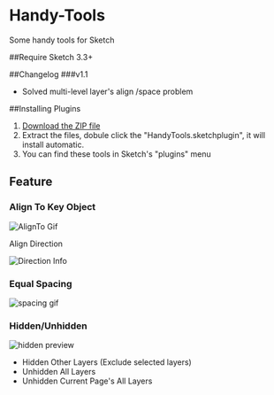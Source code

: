 # Handy-Tools
Some handy tools for Sketch

##Require
Sketch 3.3+

##Changelog
###v1.1
* Solved multi-level layer's align /space problem 

##Installing Plugins

1. [Download the ZIP file](https://github.com/webpatch/Handy-Tools/releases/download/v1.1/HandyTools.sketchplugin.zip)
2. Extract the files, dobule click the "HandyTools.sketchplugin", it will install automatic.
3. You can find these tools in Sketch's "plugins" menu

## Feature
### Align To Key Object
![AlignTo Gif](https://github.com/webpatch/Handy-Tools/raw/master/Screenshot/AlignTo.gif)

Align Direction  

![Direction Info](https://github.com/webpatch/Handy-Tools/raw/master/Screenshot/dir_info.png)

### Equal Spacing
![spacing gif](https://raw.githubusercontent.com/webpatch/Handy-Tools/master/Screenshot/spacing.gif)

### Hidden/Unhidden

![hidden preview](https://raw.githubusercontent.com/webpatch/Handy-Tools/master/Screenshot/hidden.png)

* Hidden Other Layers (Exclude selected layers)
* Unhidden All Layers
* Unhidden Current Page's All Layers
